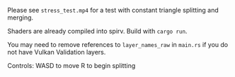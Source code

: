 
Please see `stress_test.mp4` for a test with constant triangle splitting and merging.

Shaders are already compiled into spirv.
Build with `cargo run`.

You may need to remove references to `layer_names_raw` in `main.rs` if you do not have Vulkan Validation layers.

Controls:
WASD to move
R to begin splitting
